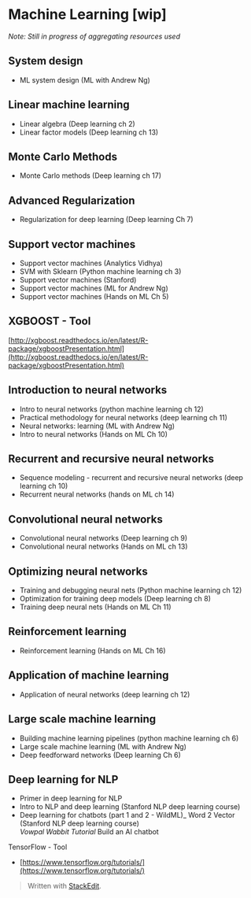 
# Machine Learning [wip]

*Note: Still in progress of aggregating resources used*

## System design  
- ML system design (ML with Andrew Ng)

## Linear machine learning  
- Linear algebra (Deep learning ch 2)
- Linear factor models (Deep learning ch 13)

## Monte Carlo Methods  
- Monte Carlo methods (Deep learning ch 17)

## Advanced Regularization  
- Regularization for deep learning (Deep learning Ch 7)

## Support vector machines  
- Support vector machines (Analytics Vidhya)
- SVM with Sklearn (Python machine learning ch 3)  
- Support vector machines (Stanford)
- Support vector machines (ML for Andrew Ng)  
- Support vector machines (Hands on ML Ch 5)

## XGBOOST - Tool  
[http://xgboost.readthedocs.io/en/latest/R-package/xgboostPresentation.html](http://xgboost.readthedocs.io/en/latest/R-package/xgboostPresentation.html)

## Introduction to neural networks  
- Intro to neural networks (python machine learning ch 12)
- Practical methodology for neural networks (deep learning ch 11)  
- Neural networks: learning (ML with Andrew Ng)
- Intro to neural networks (Hands on ML Ch 10)

## Recurrent and recursive neural networks  
- Sequence modeling - recurrent and recursive neural networks (deep learning ch 10)
- Recurrent neural networks (hands on ML ch 14)

## Convolutional neural networks  
- Convolutional neural networks (Deep learning ch 9)
- Convolutional neural networks (Hands on ML ch 13)

## Optimizing neural networks  
- Training and debugging neural nets (Python machine learning ch 12)
- Optimization for training deep models (Deep learning ch 8)  
- Training deep neural nets (Hands on ML Ch 11)

## Reinforcement learning  
- Reinforcement learning (Hands on ML Ch 16)

## Application of machine learning  
- Application of neural networks (deep learning ch 12)

## Large scale machine learning  
- Building machine learning pipelines (python machine learning ch 6)
- Large scale machine learning (ML with Andrew Ng)  
- Deep feedforward networks (Deep learning Ch 6)

## Deep learning for NLP  
- Primer in deep learning for NLP
- Intro to NLP and deep learning (Stanford NLP deep learning course)  
- Deep learning for chatbots (part 1 and 2 - WildML)_ Word 2 Vector (Stanford NLP deep learning course)  
_Vowpal Wabbit Tutorial_ Build an AI chatbot

TensorFlow - Tool  
*  [https://www.tensorflow.org/tutorials/](https://www.tensorflow.org/tutorials/)

> Written with [StackEdit](https://stackedit.io/).
<!--stackedit_data:
eyJoaXN0b3J5IjpbLTE1MDU4MDI1MjksMzI2ODg0OTI3LDczMD
k5ODExNl19
-->